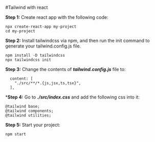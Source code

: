 #Tailwind with react

**Step 1:** Create react app with the following code:
```
npx create-react-app my-project
cd my-project
```

**Step 2:** Install tailwindcss via npm, and then run the init command to generate your tailwind.config.js file.
```
npm install -D tailwindcss
npx tailwindcss init
```
**Step 3:** Change the contents of ***tailwind.config.js*** file to:
```
  content: [
    "./src/**/*.{js,jsx,ts,tsx}",
  ],
```
***Step 4:** Go to ***./src/index.css*** and add the following css into it:
```
@tailwind base;
@tailwind components;
@tailwind utilities;
```

**Step 5:** Start your project:
```
npm start
```
